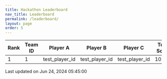 ```yaml
---
title: Hackathon Leaderboard
nav_title: Leaderboard
permalink: /leaderboard/
layout: page
order: 5
---
```


|Rank            |Team ID         |Player A        |Player B        |Player C        |Total Score     |
|----------------|----------------|----------------|----------------|----------------|----------------|
|1               |1               |test_player_id  |test_player_id  |test_player_id  |105.26          |

Last updated on Jun 24, 2024 05:45:00